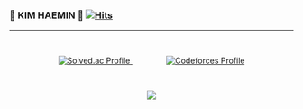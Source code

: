 ### 🐻 KIM HAEMIN 🐻 [![Hits](https://hits.seeyoufarm.com/api/count/incr/badge.svg?url=https%3A%2F%2Fgithub.com%2Fminixzip&count_bg=%23784C27&title_bg=%23555555&icon=baidu.svg&icon_color=%23E7E7E7&title=&edge_flat=false)](https://hits.seeyoufarm.com)
---  
<br/>

<p align="center">
  <a href="https://solved.ac/minixzip/">
    <img src="http://mazassumnida.wtf/api/v2/generate_badge?boj=minixzip" alt="Solved.ac Profile">
  </a>
  &emsp;&emsp;&emsp;&emsp; <!-- 간격 조절 -->
  <a href="http://mazandi.herokuapp.com/api?handle=minixzip&theme=bronze_warm">
    <img src="http://mazandi.herokuapp.com/api?handle=minixzip&theme=bronze_warm" alt="Codeforces Profile">
  </a>
</p>

<br/>

<p align="center">
    <a href="https://github.com/minixzip">
    <img align="center" src="https://github-readme-stats.vercel.app/api/top-langs/?username=minixzip&layout=compact&theme=maroongold" />
  </a>
</p>

<!--
**minixzip/minixzip** is a ✨ _special_ ✨ repository because its `README.md` (this file) appears on your GitHub profile.

Here are some ideas to get you started:

- 🔭 I’m currently working on ...
- 🌱 I’m currently learning ...
- 👯 I’m looking to collaborate on ...
- 🤔 I’m looking for help with ...
- 💬 Ask me about ...
- 📫 How to reach me: ...
- 😄 Pronouns: ...
- ⚡ Fun fact: ...
-->
